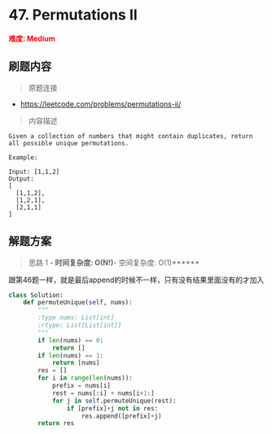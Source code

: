 # 47. Permutations II

**<font color=red>难度: Medium</font>**

## 刷题内容

> 原题连接

* https://leetcode.com/problems/permutations-ii/

> 内容描述

```
Given a collection of numbers that might contain duplicates, return all possible unique permutations.

Example:

Input: [1,1,2]
Output:
[
  [1,1,2],
  [1,2,1],
  [2,1,1]
]
```

## 解题方案

> 思路 1
******- 时间复杂度: O(N!)******- 空间复杂度: O(1)****** 

跟第46题一样，就是最后append的时候不一样，只有没有结果里面没有的才加入


```python
class Solution:
    def permuteUnique(self, nums):
        """
        :type nums: List[int]
        :rtype: List[List[int]]
        """
        if len(nums) == 0:
            return []
        if len(nums) == 1:
            return [nums]
        res = []
        for i in range(len(nums)):
            prefix = nums[i]
            rest = nums[:i] + nums[i+1:]
            for j in self.permuteUnique(rest):
                if [prefix]+j not in res:
                    res.append([prefix]+j)
        return res
```


